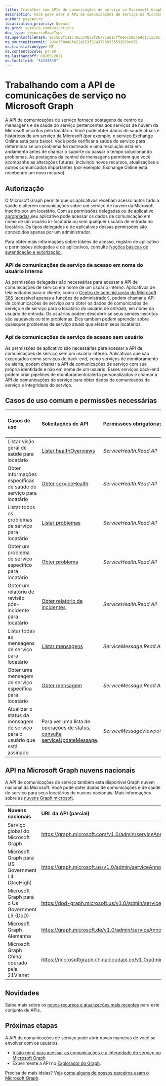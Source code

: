 ```yaml
---
title: Trabalhar com APIs de comunicações de serviço na Microsoft Graph
description: Você pode usar a API de comunicações de serviço na Microsoft Graph acessar o status de saúde e as postagens do centro de mensagens sobre serviços Microsoft".
author: payiAzure
localization_priority: Normal
ms.prod: service-communications
doc_type: resourcePageType
ms.openlocfilehash: 9cc568fc11c7e5534bc2f26771ae1cff0e6c505ca4d17123dc7369688322e995
ms.sourcegitcommit: 986c33b848fa22a153f28437738953532b78c051
ms.translationtype: MT
ms.contentlocale: pt-BR
ms.lasthandoff: 08/05/2021
ms.locfileid: "54153538"
---
```

# <a name="working-with-service-communications-api-in-microsoft-graph"></a>Trabalhando com a API de comunicações de serviço no Microsoft Graph
A API de comunicações de serviço fornece postagens de centro de mensagens e de saúde do serviço pertencentes aos serviços de nuvem da Microsoft inscritos pelo locatário. Você pode obter dados de saúde atuais e históricos de um serviço da Microsoft (por exemplo, o serviço Exchange Online está para baixo). Você pode verificar a saúde do serviço para determinar se um problema foi rastreado e uma resolução está em andamento antes de chamar o suporte ou passar o tempo solucionando problemas. As postagens da central de mensagens permitem que você acompanhe as alterações futuras, incluindo novos recursos, atualizações e outros comunicados importantes (por exemplo, Exchange Online está recebendo um novo recurso).

## <a name="authorization"></a>Autorização
O Microsoft Graph permite que os aplicativos recebam acesso autorizado à saúde e alterem comunicações sobre um serviço de nuvem da Microsoft inscrito por um locatário. Com as permissões delegadas ou de aplicativo [apropriadas,](/graph/permissions-reference#service-communications-permissions)seu aplicativo pode acessar os dados de comunicação em nome de um usuário in-locatária ou sem qualquer usuário de entrada no locatário. Os tipos delegados e de aplicativos dessas permissões são concedidos apenas por um administrador.

Para obter mais informações sobre tokens de acesso, registro de aplicativo e permissões delegadas e de aplicativos, consulte [Noções básicas de autenticação e autorização.](/graph/auth/auth-concepts)

### <a name="access-service-communications-api-on-behalf-of-signed-in-user"></a>API de comunicações de serviço de acesso em nome do usuário interno

As permissões delegadas são necessárias para acessar a API de comunicações de serviço em nome de um usuário interno. Aplicativos de tela voltados para o cliente, como o [Centro de administração do Microsoft 365](https://admin.microsoft.com/Adminportal/Home?source=applauncher#/homepage) (acessível apenas a funções de administrador), podem chamar a API de comunicações de serviço para obter os dados de comunicados de serviço e de serviço para o locatário do usuário de _entrada,_ em nome do usuário de entrada. Os usuários podem descobrir se seus servies inscritos são saudáveis ou têm problemas. Eles também podem aprender sobre quaisquer problemas de serviço atuais que afetam seus locatários. 

### <a name="access-service-communications-api-without-user"></a>Api de comunicações de serviço de acesso sem usuário

As permissões de aplicativo são necessárias para acessar a API de comunicações de serviço sem um usuário interno. Aplicativos que são executados como serviços de back-end, como serviços de monitoramento ou alerta, podem chamar a API de comunicações de serviço com sua própria identidade e não em nome de um usuário. Esses serviços back-end podem criar pipelines de monitoramento/alerta personalizados e chamar a API de comunicações de serviço para obter dados de comunicados de serviço e integridade do serviço. 


## <a name="common-use-cases-and-required-permissions"></a>Casos de uso comum e permissões necessárias

|Casos de uso|Solicitações de API| Permissões obrigatórias| Tipos de permissão com suporte|
|:--------|:--------|:--------|:--------|
| Listar visão geral de saúde para locatário | [Listar healthOverviews](/graph/api/serviceannouncement-list-healthoverviews?view=graph-rest-1.0&preserve-view=true) | _ServiceHealth.Read.All_ | Delegado e aplicativo | 
| Obter informações específicas de saúde do serviço para locatário | [Obter serviceHealth](/graph/api/servicehealth-get?view=graph-rest-1.0&preserve-view=true) | _ServiceHealth.Read.All_ | Delegado e aplicativo |
| Listar todos os problemas de serviço para locatário | [Listar problemas](/graph/api/serviceannouncement-list-issues?view=graph-rest-1.0&preserve-view=true) | _ServiceHealth.Read.All_ | Delegado e aplicativo |
| Obter um problema de serviço específico para locatário | [Obter problema](/graph/api/servicehealthissue-get?view=graph-rest-1.0&preserve-view=true) | _ServiceHealth.Read.All_ | Delegado e aplicativo |
| Obter um relatório de revisão pós-incidente para locatário | [Obter relatório de incidentes](/graph/api/servicehealthissue-incidentreport?view=graph-rest-1.0&preserve-view=true)| _ServiceHealth.Read.All_ | Delegado e aplicativo |
| Listar todas as mensagens de serviço para locatário | [Listar mensagens](/graph/api/serviceannouncement-list-messages?view=graph-rest-1.0&preserve-view=true) | _ServiceMessage.Read.All_ | Delegado e aplicativo |
| Obter uma mensagem de serviço específica para locatário | [Obter mensagem](/graph/api/serviceupdatemessage-get?view=graph-rest-1.0&preserve-view=true) | _ServiceMessage.Read.All_ | Delegado e aplicativo |
| Atualizar o status da mensagem de serviço para o usuário que está assinado | Para ver uma lista de operações de status, [consulte serviceUpdateMessage](/graph/api/resources/serviceupdatemessage?view=graph-rest-1.0&preserve-view=true).| _ServiceMessageViewpoint.Write_ | Delegado |

## <a name="api-on-microsoft-graph-national-clouds"></a>API na Microsoft Graph nuvens nacionais
A API de comunicações de serviço também está disponível Graph nuvem nacional da Microsoft. Você pode obter dados de comunicações e de saúde do serviço para seus locatários de nuvens nacionais. Mais informações sobre as [nuvens Graph microsoft](/graph/deployments).

|Nuvens nacionais|URL da API (parcial)|
|:--------------|:-----------------|
|Serviço global do Microsoft Graph| https://graph.microsoft.com/v1.0/admin/serviceAnnouncement/|
|Microsoft Graph para US Government L4 (GccHigh)|https://graph.microsoft.us/v1.0/admin/serviceAnnouncement/|
|Microsoft Graph para o Us Government L5 (DoD)|https://dod-graph.microsoft.us/v1.0/admin/serviceAnnouncement/|
|Microsoft Graph Alemanha|https://graph.microsoft.de/v1.0/admin/serviceAnnouncement/|
|Microsoft Graph China operado pela 21Vianet|https://microsoftgraph.chinacloudapi.cn/v1.0/admin/serviceAnnouncement/|

## <a name="whats-new"></a>Novidades
Saiba mais sobre os [novos recursos e atualizações mais recentes](/graph/whats-new-overview) para este conjunto de APIs.

## <a name="next-steps"></a>Próximas etapas

A API de comunicações de serviço pode abrir novas maneiras de você se envolver com os usuários:

- [Visão geral para acessar as comunicações e a integridade do serviço no Microsoft Graph](/graph/service-communications-concept-overview)
- Experimente a API no [Explorador do Graph](https://developer.microsoft.com/graph/graph-explorer).

Precisa de mais ideias? Veja [como alguns de nossos parceiros usam o Microsoft Graph](https://developer.microsoft.com/en-us/graph/partners).
